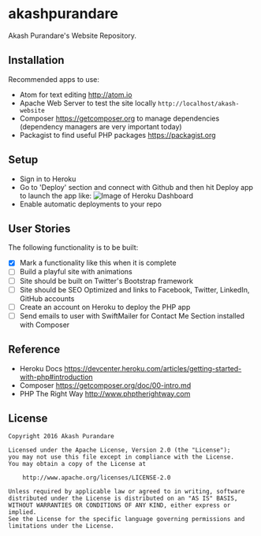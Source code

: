# akashpurandare

Akash Purandare's Website Repository.

## Installation

Recommended apps to use:

* Atom for text editing <http://atom.io>
* Apache Web Server to test the site locally `http://localhost/akash-website`
* Composer <https://getcomposer.org> to manage dependencies (dependency managers are very important today)
* Packagist to find useful PHP packages <https://packagist.org>

## Setup

- Sign in to Heroku
- Go to 'Deploy' section and connect with Github and then hit Deploy app to launch the app like:
![Image of Heroku Dashboard](http://i.imgur.com/XoWGO2c.png)
- Enable automatic deployments to your repo


## User Stories

The following functionality is to be built:

- [x] Mark a functionality like this when it is complete
- [ ] Build a playful site with animations
- [ ] Site should be built on Twitter's Bootstrap framework
- [ ] Site should be SEO Optimized and links to Facebook, Twitter, LinkedIn, GitHub accounts
- [ ] Create an account on Heroku to deploy the PHP app
- [ ] Send emails to user with SwiftMailer for Contact Me Section installed with Composer

## Reference

- Heroku Docs <https://devcenter.heroku.com/articles/getting-started-with-php#introduction>
- Composer <https://getcomposer.org/doc/00-intro.md>
- PHP The Right Way <http://www.phptherightway.com>


## License
    Copyright 2016 Akash Purandare

    Licensed under the Apache License, Version 2.0 (the "License");
    you may not use this file except in compliance with the License.
    You may obtain a copy of the License at

        http://www.apache.org/licenses/LICENSE-2.0

    Unless required by applicable law or agreed to in writing, software
    distributed under the License is distributed on an "AS IS" BASIS,
    WITHOUT WARRANTIES OR CONDITIONS OF ANY KIND, either express or implied.
    See the License for the specific language governing permissions and
    limitations under the License.
